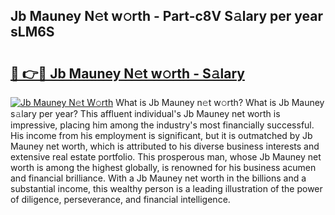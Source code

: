 ## Jb Mauney N𝚎t w𝚘rth - Part-c8V S𝚊lary per year sLM6S

# <h2><a href="http://gc3l5f.nevu.top/?p=Jb+Mauney">🔗 👉🔴 Jb Mauney N𝚎t w𝚘rth - S𝚊lary</a></h2>

[![Jb Mauney N𝚎t W𝚘rth](https://i.imgur.com/Oavwk0R.jpeg)](http://gc3l5f.nevu.top/?p=Jb+Mauney)
What is Jb Mauney n𝚎t w𝚘rth? What is Jb Mauney s𝚊lary per year?
This affluent individual's Jb Mauney net worth is impressive, placing him among the industry's most financially successful. His income from his employment is significant, but it is outmatched by Jb Mauney net worth, which is attributed to his diverse business interests and extensive real estate portfolio. This prosperous man, whose Jb Mauney net worth is among the highest globally, is renowned for his business acumen and financial brilliance. With a Jb Mauney net worth in the billions and a substantial income, this wealthy person is a leading illustration of the power of diligence, perseverance, and financial intelligence.
